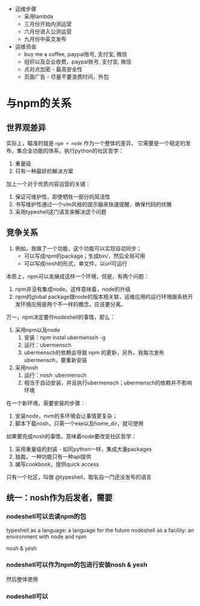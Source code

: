

- 运维步骤
    - 采用lambda
    - 三月份开始内测运营
    - 六月份进入公测运营
    - 九月份中英文发布
- 运维资金
    - buy me a coffee, paypal账号, 支付宝, 微信
    - 组织以及企业收费，paypal账号, 支付宝, 微信
    - 点对点加密 - 最高安全性
    - 页面广告 - 尽量不要浪费时间，外包

# 与npm的关系

## 世界观差异

实际上，瞄准的就是 `npm + node` 作为一个整体的差异。
它需要是一个稳定的发布，集合全功能的体系，执行python的社区哲学：
1. 重量级
2. 只有一种最好的解决方案

加上一个对于优质内容运营的关键：
1. 保证可维护性，即使牺牲一部分的简洁性
2. 书写维护性通过一个vim风格的提示器来快速提醒，确保代码的优雅
3. 采用typeshell这门语言来解决这个问题

## 竞争关系

1. 例如，我做了一个功能，这个功能可以实现自动同步；
    - 可以写成npm的package；生成bin/，然后全局可用
    - 可以写成nosh的形式，单文件，以url可运行

本质上，npm可以发展成这样一个环境，但是，有两个问题：
1. npm并没有集成node，这样意味着，node的升级
2. npm的global package跟node的版本相关联，运维应用的运行环境跟系统开发环境应用是两个不一样的概念，应该要分离。

万一，npm决定要作nodeshell的事情，那么：
1. 采用npm以及node
    1. 安装：npm instal ubermensch -g
    2. 运行：ubermensch
    3. ubermensch的依赖会导致 npm 的更新，另外，我每次发布ubermensch，要重新安装
2. 采用nosh
    1. 运行：nosh :ubermensch
    2. 相当于自动安装，并且执行ubermensch；ubermensch的依赖并不影响环境

在一个新环境，需要安装的步骤：

1. 安装node，nvm的多环境会让事情更复杂；
2. 脚本下载nosh，只需一个exe以及home_dir，就可使用

如果要完成nosh的事情，意味着node要改变社区哲学：

1. 采用重量级的封装 - 如同python一样，集成大量packages
2. 独裁，一种功能只有一种api提供
3. 编写cookbook，提供quick access

只有一个社区，叫做 @typeshell，取名自一门还没发布的语言

## 统一：nosh作为后发者，需要

### nodeshell可以去读npm的包

typeshell as a language: a language for the future
nodeshell as a facility: an environment with node and npm

nosh & yesh

### nodeshell可以作为npm的包进行安装nosh & yesh

然后整体使用

### nodeshell可以



